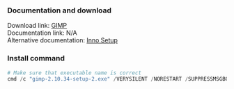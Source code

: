 ### Documentation and download
Download link: [GIMP](https://www.gimp.org/downloads/) <br />
Documentation link: N/A <br />
Alternative documentation: [Inno Setup](https://jrsoftware.org/ishelp/index.php?topic=setupcmdline)

### Install command
```powershell
# Make sure that executable name is correct
cmd /c "gimp-2.10.34-setup-2.exe" /VERYSILENT /NORESTART /SUPPRESSMSGBOXES /SP-
```
